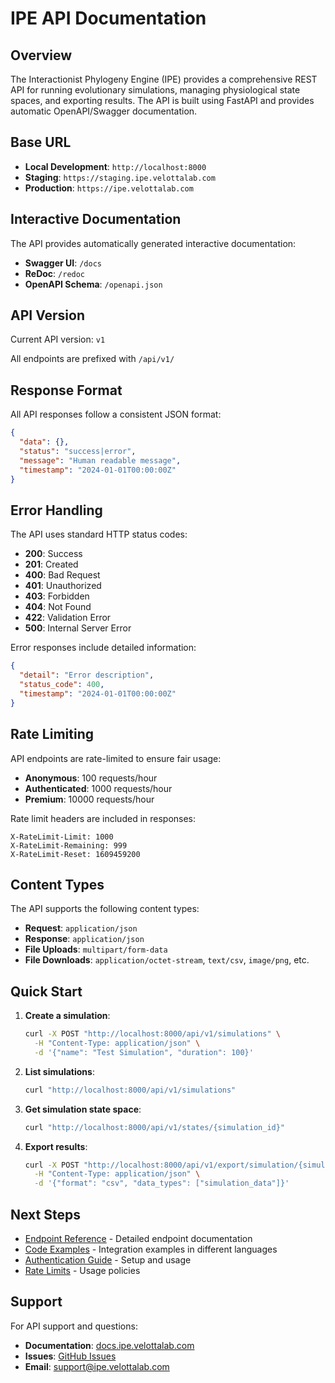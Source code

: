 # IPE API Documentation

## Overview

The Interactionist Phylogeny Engine (IPE) provides a comprehensive REST API for running evolutionary simulations, managing physiological state spaces, and exporting results. The API is built using FastAPI and provides automatic OpenAPI/Swagger documentation.

## Base URL

- **Local Development**: `http://localhost:8000`
- **Staging**: `https://staging.ipe.velottalab.com`
- **Production**: `https://ipe.velottalab.com`

## Interactive Documentation

The API provides automatically generated interactive documentation:

- **Swagger UI**: `/docs`
- **ReDoc**: `/redoc`
- **OpenAPI Schema**: `/openapi.json`

## API Version

Current API version: `v1`

All endpoints are prefixed with `/api/v1/`

## Response Format

All API responses follow a consistent JSON format:

```json
{
  "data": {},
  "status": "success|error",
  "message": "Human readable message",
  "timestamp": "2024-01-01T00:00:00Z"
}
```

## Error Handling

The API uses standard HTTP status codes:

- **200**: Success
- **201**: Created
- **400**: Bad Request
- **401**: Unauthorized
- **403**: Forbidden
- **404**: Not Found
- **422**: Validation Error
- **500**: Internal Server Error

Error responses include detailed information:

```json
{
  "detail": "Error description",
  "status_code": 400,
  "timestamp": "2024-01-01T00:00:00Z"
}
```

## Rate Limiting

API endpoints are rate-limited to ensure fair usage:

- **Anonymous**: 100 requests/hour
- **Authenticated**: 1000 requests/hour
- **Premium**: 10000 requests/hour

Rate limit headers are included in responses:

```
X-RateLimit-Limit: 1000
X-RateLimit-Remaining: 999
X-RateLimit-Reset: 1609459200
```

## Content Types

The API supports the following content types:

- **Request**: `application/json`
- **Response**: `application/json`
- **File Uploads**: `multipart/form-data`
- **File Downloads**: `application/octet-stream`, `text/csv`, `image/png`, etc.

## Quick Start

1. **Create a simulation**:
   ```bash
   curl -X POST "http://localhost:8000/api/v1/simulations" \
     -H "Content-Type: application/json" \
     -d '{"name": "Test Simulation", "duration": 100}'
   ```

2. **List simulations**:
   ```bash
   curl "http://localhost:8000/api/v1/simulations"
   ```

3. **Get simulation state space**:
   ```bash
   curl "http://localhost:8000/api/v1/states/{simulation_id}"
   ```

4. **Export results**:
   ```bash
   curl -X POST "http://localhost:8000/api/v1/export/simulation/{simulation_id}" \
     -H "Content-Type: application/json" \
     -d '{"format": "csv", "data_types": ["simulation_data"]}'
   ```

## Next Steps

- [Endpoint Reference](endpoints.md) - Detailed endpoint documentation
- [Code Examples](examples.md) - Integration examples in different languages
- [Authentication Guide](#authentication) - Setup and usage
- [Rate Limits](#rate-limiting) - Usage policies

## Support

For API support and questions:
- **Documentation**: [docs.ipe.velottalab.com](https://docs.ipe.velottalab.com)
- **Issues**: [GitHub Issues](https://github.com/mnechromancer/RIPE/issues)
- **Email**: support@ipe.velottalab.com